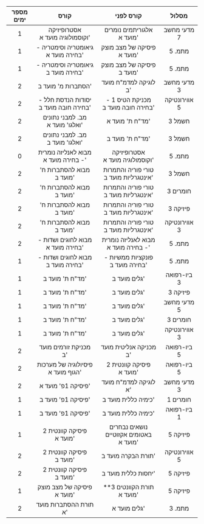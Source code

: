 |  מספר ימים  |                 קורס                  |               קורס לפני                |     מסלול     |
|:-----------:|:-------------------------------------:|:--------------------------------------:|:-------------:|
|      1      |    אסטרופיזיקה וקוסמולוגיה מועד א'    |       אלגוריתמים נומרים מועד א'        |  מדעי מחשב 7  |
|      1      |  גיאומטריה וסימטריה - בחירה מועד א'   |       פיסיקה של מצב מוצק מועד א'       |    מתמ. 5     |
|      1      |  גיאומטריה וסימטריה - בחירה מועד ב'   |       פיסיקה של מצב מוצק מועד ב'       |    מתמ. 5     |
|      2      |          הסתברות מ' מועד ב'           |         לוגיקה למדמ"ח מועד ב'          |  מדעי מחשב 3  |
|      2      | יסודות הנדסת חלל - בחירה חובה מועד ב' |   מכניקת הטיס 1 - בחירה חובה מועד ב'   | אווירונטיקה 5 |
|      2      |    מב. למבני נתונים ואלגו' מועד א'    |            מד"ח ת' מועד א'             |    חשמל 3     |
|      2      |    מב. למבני נתונים ואלגו' מועד ב'    |            מד"ח ת' מועד ב'             |    חשמל 3     |
|      0      |  מבוא לאנליזה נומרית - בחירה מועד א'  |    אסטרופיזיקה וקוסמולוגיה מועד א'     |    מתמ. 5     |
|      2      |       מבוא להסתברות ח' מועד ב'        | טורי פוריה והתמרות אינטגרליות מועד ב'  |    חשמל 3     |
|      2      |       מבוא להסתברות ח' מועד ב'        | טורי פוריה והתמרות אינטגרליות מועד ב'  |   חומרים 3    |
|      2      |       מבוא להסתברות ח' מועד ב'        | טורי פוריה והתמרות אינטגרליות מועד ב'  |   פיזיקה 3    |
|      2      |       מבוא להסתברות ח' מועד ב'        | טורי פוריה והתמרות אינטגרליות מועד ב'  | אווירונטיקה 3 |
|      2      |   מבוא לחוגים ושדות - בחירה מועד א'   |  מבוא לאנליזה נומרית - בחירה מועד א'   |    מתמ. 5     |
|      1      |   מבוא לחוגים ושדות - בחירה מועד ב'   |    פונקציות ממשיות - בחירה מועד ב'     |    מתמ. 5     |
|      1      |            מד"ח ת' מועד ב'            |              גלים מועד ב'              |  ביו-רפואה 3  |
|      1      |            מד"ח ת' מועד ב'            |              גלים מועד ב'              |   פיזיקה 3    |
|      1      |            מד"ח ת' מועד ב'            |              גלים מועד ב'              |  מדעי מחשב 5  |
|      1      |            מד"ח ת' מועד ב'            |              גלים מועד ב'              |   חומרים 3    |
|      1      |            מד"ח ת' מועד ב'            |              גלים מועד ב'              | אווירונטיקה 3 |
|      2      |         מכניקת זורמים מועד ב'         |         מכניקה אנליטית מועד ב'         |  ביו-רפואה 5  |
|      2      |   פיסיולוגיה של מערכות הגוף מועד א'   |        פיסיקה קוונטית 2 מועד א'        |  ביו-רפואה 5  |
|      2      |          פיסיקה 1פ' מועד א'           |         לוגיקה למדמ"ח מועד א'          |  מדעי מחשב 3  |
|      1      |          פיסיקה 1פ' מועד ב'           |          כימיה כללית מועד ב'           |   חומרים 1    |
|      1      |          פיסיקה 1פ' מועד ב'           |          כימיה כללית מועד ב'           |  ביו-רפואה 1  |
|      1      |       פיסיקה קוונטית 2 מועד א'        | נושאים נבחרים באטומים אקזוטיים מועד א' |   פיזיקה 5    |
|      2      |       פיסיקה קוונטית 2 מועד ב'        |           תורת הבקרה מועד ב'           | אווירונטיקה 5 |
|      2      |       פיסיקה קוונטית 2 מועד ב'        |          יחסות כללית מועד ב'           |   פיזיקה 5    |
|      1      |      פיסיקה של מצב מוצק מועד א'       |       תורת הקוונטים 3** מועד א'        |   פיזיקה 5    |
|      2      |         תורת ההסתברות מועד א'         |              גלים מועד א'              |    מתמ. 3     |